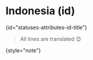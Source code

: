 # Indonesia (id)
{id="statuses-attributes-id-title"}

> All lines are translated 😊
>
{style="note"}
